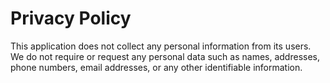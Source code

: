 # Privacy Policy

This application does not collect any personal information from its users. We do not require or request any personal data such as names, addresses, phone numbers, email addresses, or any other identifiable information.
